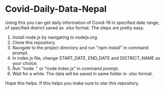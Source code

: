 # Covid-Daily-Data-Nepal

Using this you can get daily information of Covid-19 in specified date range, of specified district saved as .xlsx format.
The steps are pretty easy.

1) Install node.js by navigating to nodejs.org.
2) Clone this repository.
3) Navigate to the project directory and run "npm install" in command prompt.
4) In index.js file, change START_DATE, END_DATE and DISTRICT_NAME as your choice.
5) Run "node ." or "node index.js" in command prompt.
6) Wait for a while. The data will be saved in same folder in .xlsx format.

Hope this helps. If this helps you make sure to star this repository.
